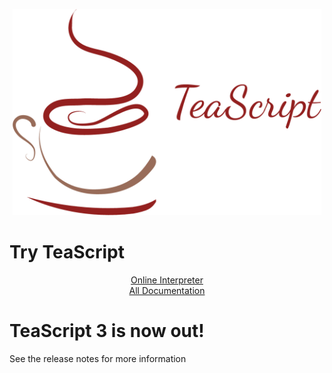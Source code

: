 <p align="center">
  <a href="http://vihanserver.tk/p/TeaScript/">
    <img alt="TeaScript" src="https://raw.githubusercontent.com/vihanb/TeaScript/master/logo/TeaScriptWide.png" height="330">
  </a>
</p>

# Try TeaScript
<p align="center">
  <a href="http://vihanserver.tk/p/TeaScript/">Online Interpreter</a> <br>
  <a href="http://teascript.readthedocs.org">All Documentation</a>
</p>

# TeaScript 3 is now out!
See the release notes for more information
